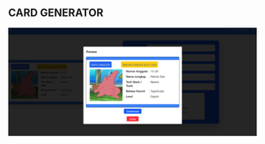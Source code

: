 ## CARD GENERATOR

![Card Generator Screenshot](https://github.com/ren-zi-fa/programmer-card-generator/blob/master/item.png?raw=true)
